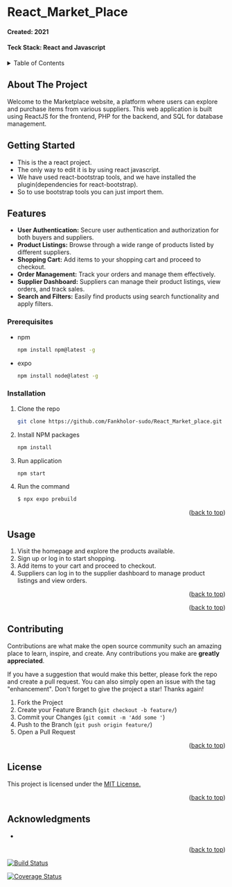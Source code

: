 # React_Market_Place

#### Created: 2021
#### Teck Stack: React and Javascript 

<!-- TABLE OF CONTENTS -->
<details>
  <summary>Table of Contents</summary>
  <ol>
    <li>
      <a href="#about-the-project">About The Project</a>
    </li>
    <li>
      <a href="#getting-started">Getting Started</a>
      <ul>
        <li><a href="#features">Features</a></li>
        <li><a href="#prerequisites">Prerequisites</a></li>
        <li><a href="#installation">Installation</a></li>
      </ul>
    </li>
    <li><a href="#usage">Usage</a></li>
    <li><a href="#contributing">Contributing</a></li>
    <li><a href="#license">License</a></li>
    <li><a href="#acknowledgments">Acknowledgments</a></li>
  </ol>
</details>

<!-- ABOUT THE PROJECT -->

## About The Project

Welcome to the Marketplace website, a platform where users can explore and purchase items from various suppliers. This web application is built using ReactJS for the frontend, PHP for the backend, and SQL for database management.


## Getting Started
* This is the a react project.
* The only way to edit it is by using react javascript.
* We have used react-bootstrap tools, and we have installed the plugin(dependencies for react-bootstrap).
* So to use bootstrap tools you can just import them.

## Features
* <b>User Authentication:</b> Secure user authentication and authorization for both buyers and suppliers.
* <b>Product Listings:</b> Browse through a wide range of products listed by different suppliers.
* <b>Shopping Cart:</b> Add items to your shopping cart and proceed to checkout.
* <b>Order Management:</b> Track your orders and manage them effectively.
* <b>Supplier Dashboard:</b> Suppliers can manage their product listings, view orders, and track sales.
* <b>Search and Filters:</b> Easily find products using search functionality and apply filters.

### Prerequisites

- npm
  ```sh
  npm install npm@latest -g
  ```
- expo
  ```sh
  npm install node@latest -g
  ```

### Installation

1. Clone the repo
   ```sh
   git clone https://github.com/Fankholor-sudo/React_Market_place.git
   ```
2. Install NPM packages
   ```sh
   npm install
   ```
3. Run application
   ```js
   npm start
   ```

4. Run the command 
   ```js
   $ npx expo prebuild
   ```
  
<p align="right">(<a href="#top">back to top</a>)</p>

## Usage

1. Visit the homepage and explore the products available.
2. Sign up or log in to start shopping.
3. Add items to your cart and proceed to checkout.
4. Suppliers can log in to the supplier dashboard to manage product listings and view orders.

<p align="right">(<a href="#top">back to top</a>)</p>

<p align="right">(<a href="#top">back to top</a>)</p>

<!-- CONTRIBUTING -->

## Contributing

Contributions are what make the open source community such an amazing place to learn, inspire, and create. Any contributions you make are **greatly appreciated**.

If you have a suggestion that would make this better, please fork the repo and create a pull request. You can also simply open an issue with the tag "enhancement".
Don't forget to give the project a star! Thanks again!

1. Fork the Project
2. Create your Feature Branch (`git checkout -b feature/`)
3. Commit your Changes (`git commit -m 'Add some '`)
4. Push to the Branch (`git push origin feature/`)
5. Open a Pull Request

<p align="right">(<a href="#top">back to top</a>)</p>

<!-- LICENSE -->

## License
<p>This project is licensed under the <a href="https://opensource.org/license/ecl-1-0/">MIT License.</a></p>
<p align="right">(<a href="#top">back to top</a>)</p>


<!-- ACKNOWLEDGMENTS -->

## Acknowledgments

- []()

<p align="right">(<a href="#top">back to top</a>)</p>


[![Build Status](https://travis-ci.com/Legend-45/SD_project.svg?branch=main)](https://travis-ci.com/Legend-45/SD_project)

[![Coverage Status](https://coveralls.io/repos/github/Legend-45/SD_project/badge.svg?branch=main)](https://coveralls.io/github/Legend-45/SD_project?branch=main)


